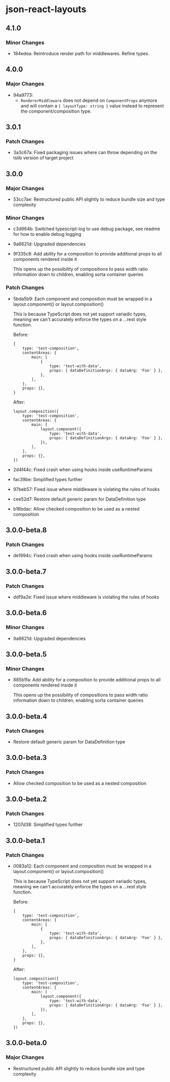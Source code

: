 # json-react-layouts

## 4.1.0

### Minor Changes

-   184edea: Reintroduce render path for middlewares. Refine types.

## 4.0.0

### Major Changes

-   94a9773:
    -   `RendererMiddleware` does not depend on `ComponentProps` anymore and will contain a `{ layoutType: string }` value instead to represent the component/composition type.

## 3.0.1

### Patch Changes

-   3a3c67a: Fixed packaging issues where can throw depending on the tslib version of target project

## 3.0.0

### Major Changes

-   53cc7ae: Restructured public API slightly to reduce bundle size and type complexity

### Minor Changes

-   c3d964b: Switched typescript-log to use debug package, see readme for how to enable debug logging
-   9a6621d: Upgraded dependencies
-   9f335c8: Add ability for a composition to provide additional props to all components rendered inside it

    This opens up the possibility of compositions to pass width ratio information down to children, enabling sorta container queries

### Patch Changes

-   5bda5b9: Each component and composition must be wrapped in a layout.component() or layout.composition()

    This is because TypeScript does not yet support variadic types, meaning we can't accurately enforce the types on a ...rest style function.

    Before:

    ```
    {
        type: 'test-composition',
        contentAreas: {
            main: [
                {
                    type: 'test-with-data',
                    props: { dataDefinitionArgs: { dataArg: 'Foo' } },
                },
            ],
        },
        props: {},
    }
    ```

    After:

    ```
    layout.composition({
        type: 'test-composition',
        contentAreas: {
            main: [
                layout.component({
                    type: 'test-with-data',
                    props: { dataDefinitionArgs: { dataArg: 'Foo' } },
                }),
            ],
        },
        props: {},
    })
    ```

-   2d4f44c: Fixed crash when using hooks inside useRuntimeParams
-   fac39be: Simplified types further
-   97beb57: Fixed issue where middleware is violating the rules of hooks
-   cee52d7: Restore default generic param for DataDefinition type
-   b16bdac: Allow checked composition to be used as a nested composition

## 3.0.0-beta.8

### Patch Changes

-   de1994c: Fixed crash when using hooks inside useRuntimeParams

## 3.0.0-beta.7

### Patch Changes

-   ddf9a2e: Fixed issue where middleware is violating the rules of hooks

## 3.0.0-beta.6

### Minor Changes

-   9a6621d: Upgraded dependencies

## 3.0.0-beta.5

### Minor Changes

-   885b1fa: Add ability for a composition to provide additional props to all components rendered inside it

    This opens up the possibility of compositions to pass width ratio information down to children, enabling sorta container queries

## 3.0.0-beta.4

### Patch Changes

-   Restore default generic param for DataDefinition type

## 3.0.0-beta.3

### Patch Changes

-   Allow checked composition to be used as a nested composition

## 3.0.0-beta.2

### Patch Changes

-   1207d38: Simplified types further

## 3.0.0-beta.1

### Patch Changes

-   0083a12: Each component and composition must be wrapped in a layout.component() or layout.composition()

    This is because TypeScript does not yet support variadic types, meaning we can't accurately enforce the types on a ...rest style function.

    Before:

    ```
    {
        type: 'test-composition',
        contentAreas: {
            main: [
                {
                    type: 'test-with-data',
                    props: { dataDefinitionArgs: { dataArg: 'Foo' } },
                },
            ],
        },
        props: {},
    }
    ```

    After:

    ```
    layout.composition({
        type: 'test-composition',
        contentAreas: {
            main: [
                layout.component({
                    type: 'test-with-data',
                    props: { dataDefinitionArgs: { dataArg: 'Foo' } },
                }),
            ],
        },
        props: {},
    })
    ```

## 3.0.0-beta.0

### Major Changes

-   Restructured public API slightly to reduce bundle size and type complexity
